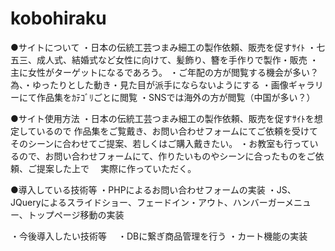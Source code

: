 # kobohiraku

●サイトについて
・日本の伝統工芸つまみ細工の製作依頼、販売を促すｻｲﾄ
・七五三、成人式、結婚式など女性に向けて、髪飾り、簪を手作りで製作・販売
・主に女性がターゲットになるであろう。
・ご年配の方が閲覧する機会が多い？為、・ゆったりとした動き・見た目が派手にならないようにする
・画像ギャラリーにて作品集をｶﾃｺﾞﾘごとに閲覧
・SNSでは海外の方が閲覧（中国が多い？）

●サイト使用方法
・日本の伝統工芸つまみ細工の製作依頼、販売を促すｻｲﾄを想定しているので
  作品集をご覧戴き、お問い合わせフォームにてご依頼を受けてそのシーンに合わせてご提案、若しくはご購入戴きたい。
・お教室も行っているので、お問い合わせフォームにて、作りたいものやシーンに合ったものをご依頼、ご提案した上で
　実際に作っていただく。


●導入している技術等
・PHPによるお問い合わせフォームの実装
・JS、JQueryによるスライドショー、フェードイン・アウト、ハンバーガーメニュー、トップページ移動の実装

・今後導入したい技術等
　・DBに繋ぎ商品管理を行う
  ・カート機能の実装
　



